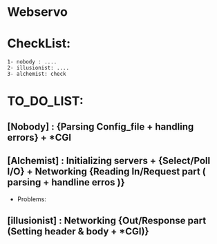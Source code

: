 # Webservo 
# CheckList:
    1- nobody : ....
    2- illusionist: ....
    3- alchemist: check


# TO_DO_LIST:
## [Nobody]         : {Parsing Config_file + handling errors} + *CGI

## [Alchemist]      : Initializing servers + {Select/Poll  I/O} + Networking {Reading In/Request part ( parsing + handline erros )}
- Problems:
>
## [illusionist]    :  Networking {Out/Response part (Setting header & body + *CGI)}